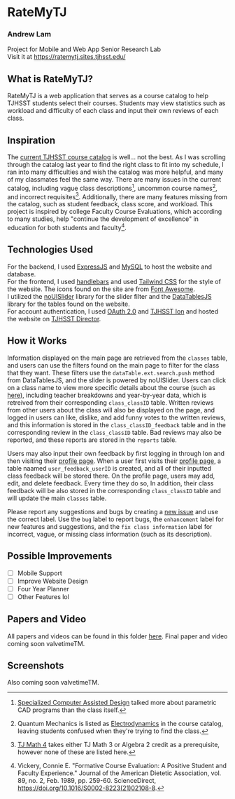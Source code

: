 # RateMyTJ

### Andrew Lam

Project for Mobile and Web App Senior Research Lab            
Visit it at https://ratemytj.sites.tjhsst.edu/

## What is RateMyTJ?

RateMyTJ is a web application that serves as a course catalog to help TJHSST students select their courses. Students may view statistics such as workload and difficulty of each class and input their own reviews of each class.

## Inspiration

The [current TJHSST course catalog](https://insys.fcps.edu/CourseCatOnline/frontPanel/503/nocourselist/0/0/0/1) is well... not the best. As I was scrolling through the catalog last year to find the right class to fit into my schedule, I ran into many difficulties and wish the catalog was more helpful, and many of my classmates feel the same way. There are many issues in the current catalog, including vague class descriptions[^1], uncommon course names[^2], and incorrect requisites[^3]. Additionally, there are many features missing from the catalog, such as student feedback, class score, and workload. This project is inspired by college Faculty Course Evaluations, which according to many studies, help "continue the development of excellence" in education for both students and faculty[^4].

## Technologies Used

For the backend, I used [ExpressJS](https://expressjs.com/) and [MySQL](https://www.mysql.com/) to host the website and database.         
For the frontend, I used [handlebars](https://handlebarsjs.com/) and used [Tailwind CSS](https://tailwindcss.com/) for the style of the website. The icons found on the site are from [Font Awesome](https://fontawesome.com/license).                
I utilized the [noUISlider](https://refreshless.com/nouislider/) library for the slider filter and the [DataTablesJS](https://datatables.net/) library for the tables found on the website.              
For account authentication, I used [OAuth 2.0](https://oauth.net/2/) and [TJHSST Ion](https://tjcsl.github.io/ion/) and hosted the website on [TJHSST Director](https://documentation.tjhsst.edu/services/director).     

## How it Works

Information displayed on the main page are retrieved from the ```classes``` table, and users can use the filters found on the main page to filter for the class that they want. These filters use the ```dataTable.ext.search.push``` method from DataTablesJS, and the slider is powered by noUISlider. Users can click on a class name to view more specific details about the course (such as [here](https://rate-my-tj.sites.tjhsst.edu/class/3199R1)), including teacher breakdowns and year-by-year data, which is retreived from their corresponding ```class_classID``` table. Written reviews from other users about the class will also be displayed on the page, and logged in users can like, dislike, and add funny votes to the written reviews, and this information is stored in the ```class_classID_feedback``` table and in the corresponding review in the ```class_classID``` table. Bad reviews may also be reported, and these reports are stored in the ```reports``` table.

Users may also input their own feedback by first logging in through Ion and then visiting their [profile page](https://rate-my-tj.sites.tjhsst.edu/profile). When a user first visits their [profile page](https://rate-my-tj.sites.tjhsst.edu/profile), a table naamed ```user_feedback_userID``` is created, and all of their inputted class feedback will be stored there. On the profile page, users may add, edit, and delete feedback. Every time they do so, In addition, their class feedback will be also stored in the corresponding ```class_classID``` table and will update the main ```classes``` table.

Please report any suggestions and bugs by creating a [new issue](https://github.com/superandybean/RateMyTJ/issues/new) and use the correct label. Use the ```bug``` label to report bugs, the ```enhancement``` label for new features and suggestions, and the ```fix class information```  label for incorrect, vague, or missing class information (such as its description).

## Possible Improvements

- [ ] Mobile Support
- [ ] Improve Website Design
- [ ] Four Year Planner
- [ ] Other Features lol

## Papers and Video

All papers and videos can be found in this folder [here](https://github.com/superandybean/RateMyTJ/tree/master/papers). Final paper and video coming soon valvetimeTM.

## Screenshots

Also coming soon valvetimeTM.

[^1]: [Specialized Computer Assisted Design](https://insys.fcps.edu/CourseCatOnline/sharecourse/503/10433/0/0/0/1) talked more about parametric CAD programs than the class itself.
[^2]: Quantum Mechanics is listed as [Electrodynamics](https://insys.fcps.edu/CourseCatOnline/sharecourse/503/9502/0/0/0/1) in the course catalog, leaving students confused when they're trying to find the class.
[^3]: [TJ Math 4](https://insys.fcps.edu/CourseCatOnline/sharecourse/503/11344/0/0/0/1) takes either TJ Math 3 or Algebra 2 credit as a prerequisite, however none of these are listed here.
[^4]: Vickery, Connie E. "Formative Course Evaluation: A Positive Student and Faculty Experience." Journal of the American Dietetic Association, vol. 89, no. 2, Feb. 1989, pp. 259-60. ScienceDirect, https://doi.org/10.1016/S0002-8223(21)02108-8.
